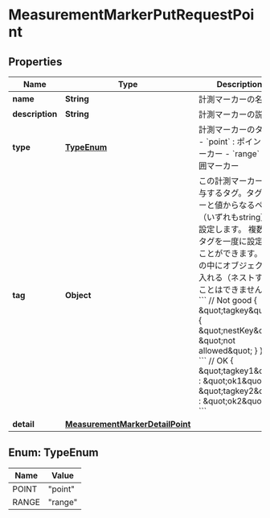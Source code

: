 

# MeasurementMarkerPutRequestPoint


## Properties

| Name | Type | Description | Notes |
|------------ | ------------- | ------------- | -------------|
|**name** | **String** | 計測マーカーの名前 |  [optional] |
|**description** | **String** | 計測マーカーの説明 |  [optional] |
|**type** | [**TypeEnum**](#TypeEnum) | 計測マーカーのタイプ - &#x60;point&#x60; : ポイントマーカー - &#x60;range&#x60; : 範囲マーカー |  [optional] |
|**tag** | **Object** | この計測マーカーに付与するタグ。タグはキーと値からなるペア（いずれもstring）で設定します。 複数のタグを一度に設定することができます。 値の中にオブジェクトを入れる（ネストする）ことはできません。 &#x60;&#x60;&#x60; // Not good {   \&quot;tagkey\&quot; : {     \&quot;nestKey\&quot;: \&quot;not allowed\&quot;   } } &#x60;&#x60;&#x60;  &#x60;&#x60;&#x60; // OK {   \&quot;tagkey1\&quot; : \&quot;ok1\&quot;,   \&quot;tagkey2\&quot; : \&quot;ok2\&quot; } &#x60;&#x60;&#x60; |  [optional] |
|**detail** | [**MeasurementMarkerDetailPoint**](MeasurementMarkerDetailPoint.md) |  |  [optional] |



## Enum: TypeEnum

| Name | Value |
|---- | -----|
| POINT | &quot;point&quot; |
| RANGE | &quot;range&quot; |



